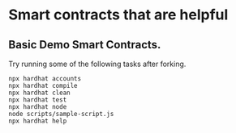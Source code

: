 # Smart contracts that are helpful 

## Basic Demo Smart Contracts.

Try running some of the following tasks after forking.

```shell
npx hardhat accounts
npx hardhat compile
npx hardhat clean
npx hardhat test
npx hardhat node
node scripts/sample-script.js
npx hardhat help
```
